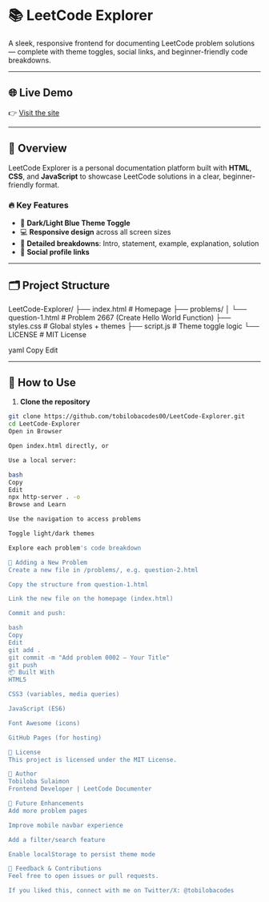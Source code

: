 # 📚 LeetCode Explorer

A sleek, responsive frontend for documenting LeetCode problem solutions — complete with theme toggles, social links, and beginner-friendly code breakdowns.

---

## 🌐 Live Demo

👉 [Visit the site](https://tobilobacodes00.github.io/LeetCode-Explorer/)

---

## 🧩 Overview

LeetCode Explorer is a personal documentation platform built with **HTML**, **CSS**, and **JavaScript** to showcase LeetCode solutions in a clear, beginner-friendly format.

### 🔥 Key Features

- 🎨 **Dark/Light Blue Theme Toggle**  
- 💻 **Responsive design** across all screen sizes  
- 📘 **Detailed breakdowns**: Intro, statement, example, explanation, solution  
- 🔗 **Social profile links**

---

## 🗂️ Project Structure

LeetCode-Explorer/
├── index.html # Homepage
├── problems/
│ └── question-1.html # Problem 2667 (Create Hello World Function)
├── styles.css # Global styles + themes
├── script.js # Theme toggle logic
└── LICENSE # MIT License

yaml
Copy
Edit

---

## 🚀 How to Use

1. **Clone the repository**

```bash
git clone https://github.com/tobilobacodes00/LeetCode-Explorer.git
cd LeetCode-Explorer
Open in Browser

Open index.html directly, or

Use a local server:

bash
Copy
Edit
npx http-server . -o
Browse and Learn

Use the navigation to access problems

Toggle light/dark themes

Explore each problem's code breakdown

📘 Adding a New Problem
Create a new file in /problems/, e.g. question-2.html

Copy the structure from question-1.html

Link the new file on the homepage (index.html)

Commit and push:

bash
Copy
Edit
git add .
git commit -m "Add problem 0002 – Your Title"
git push
📦 Built With
HTML5

CSS3 (variables, media queries)

JavaScript (ES6)

Font Awesome (icons)

GitHub Pages (for hosting)

📄 License
This project is licensed under the MIT License.

👤 Author
Tobiloba Sulaimon
Frontend Developer | LeetCode Documenter

🔮 Future Enhancements
Add more problem pages

Improve mobile navbar experience

Add a filter/search feature

Enable localStorage to persist theme mode

💬 Feedback & Contributions
Feel free to open issues or pull requests.

If you liked this, connect with me on Twitter/X: @tobilobacodes
